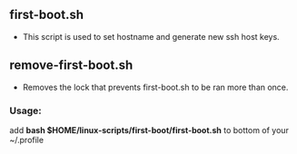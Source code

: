 ## first-boot.sh
- This script is used to set hostname and generate new ssh host keys.

## remove-first-boot.sh
- Removes the lock that prevents first-boot.sh to be ran more than once.


### Usage:
add **bash $HOME/linux-scripts/first-boot/first-boot.sh** to bottom of your ~/.profile
